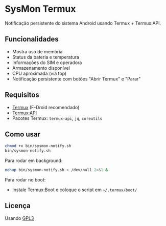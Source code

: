 # SysMon Termux

Notificação persistente do sistema Android usando Termux + Termux:API.

## Funcionalidades
- Mostra uso de memória
- Status da bateria e temperatura
- Informações do SIM e operadora
- Armazenamento disponível
- CPU aproximada (via top)
- Notificação persistente com botões "Abrir Termux" e "Parar"

## Requisitos
- [Termux](https://termux.com/) (F-Droid recomendado)
- [Termux:API](https://f-droid.org/packages/com.termux.api/)
- Pacotes Termux: `termux-api`, `jq`, `coreutils`

## Como usar
```bash
chmod +x bin/sysmon-notify.sh
bin/sysmon-notify.sh
````

Para rodar em background:

```bash
nohup bin/sysmon-notify.sh > /dev/null 2>&1 &
```

Para rodar no boot:

* Instale Termux:Boot e coloque o script em `~/.termux/boot/`

## Licença 

Usando [GPL3](LICENSE)
